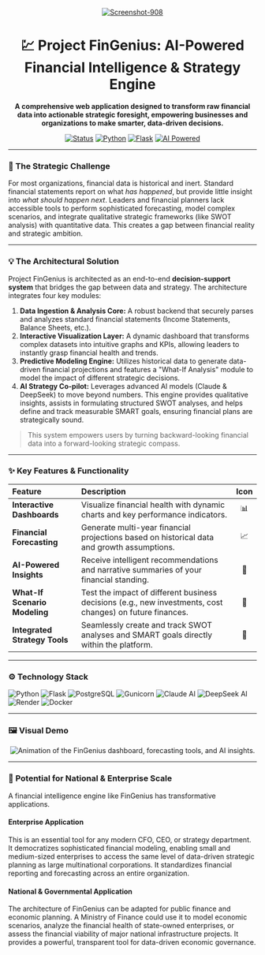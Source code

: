<div align="center">

<a href="https://ibb.co/BKYpmCgm"><img src="https://i.ibb.co/YTVC6Lt6/Screenshot-908.png" alt="Screenshot-908" border="0"></a>
# 💹 Project FinGenius: AI-Powered Financial Intelligence & Strategy Engine

**A comprehensive web application designed to transform raw financial data into actionable strategic foresight, empowering businesses and organizations to make smarter, data-driven decisions.**

[![Status](https://img.shields.io/badge/Status-Production%20Ready-brightgreen?style=for-the-badge)](./)
[![Python](https://img.shields.io/badge/Python-3776AB?style=for-the-badge&logo=python&logoColor=white)](https://python.org)
[![Flask](https://img.shields.io/badge/Flask-000000?style=for-the-badge&logo=flask&logoColor=white)](https://flask.palletsprojects.com/)
[![AI Powered](https://img.shields.io/badge/AI%20Powered-Claude%20%26%20DeepSeek-D06B4A?style=for-the-badge&logo=anthropic)](./)

</div>

---

### 🎯 The Strategic Challenge

For most organizations, financial data is historical and inert. Standard financial statements report on what *has happened*, but provide little insight into *what should happen next*. Leaders and financial planners lack accessible tools to perform sophisticated forecasting, model complex scenarios, and integrate qualitative strategic frameworks (like SWOT analysis) with quantitative data. This creates a gap between financial reality and strategic ambition.

---

### 💡 The Architectural Solution

Project FinGenius is architected as an end-to-end **decision-support system** that bridges the gap between data and strategy. The architecture integrates four key modules:

1.  **Data Ingestion & Analysis Core:** A robust backend that securely parses and analyzes standard financial statements (Income Statements, Balance Sheets, etc.).
2.  **Interactive Visualization Layer:** A dynamic dashboard that transforms complex datasets into intuitive graphs and KPIs, allowing leaders to instantly grasp financial health and trends.
3.  **Predictive Modeling Engine:** Utilizes historical data to generate data-driven financial projections and features a "What-If Analysis" module to model the impact of different strategic decisions.
4.  **AI Strategy Co-pilot:** Leverages advanced AI models (Claude & DeepSeek) to move beyond numbers. This engine provides qualitative insights, assists in formulating structured SWOT analyses, and helps define and track measurable SMART goals, ensuring financial plans are strategically sound.

> This system empowers users by turning backward-looking financial data into a forward-looking strategic compass.

---

### ✨ Key Features & Functionality

| Feature | Description | Icon |
| :--- | :--- | :---: |
| **Interactive Dashboards** | Visualize financial health with dynamic charts and key performance indicators. | 📊 |
| **Financial Forecasting** | Generate multi-year financial projections based on historical data and growth assumptions. | 📈 |
| **AI-Powered Insights** | Receive intelligent recommendations and narrative summaries of your financial standing. | 🤖 |
| **What-If Scenario Modeling** | Test the impact of different business decisions (e.g., new investments, cost changes) on future finances. | 🔬 |
| **Integrated Strategy Tools** | Seamlessly create and track SWOT analyses and SMART goals directly within the platform. | 🎯 |

---

### ⚙️ Technology Stack

![Python](https://img.shields.io/badge/Python-3776AB?style=flat-square&logo=python&logoColor=white)
![Flask](https://img.shields.io/badge/Flask-000000?style=flat-square&logo=flask&logoColor=white)
![PostgreSQL](https://img.shields.io/badge/PostgreSQL-4169E1?style=flat-square&logo=postgresql&logoColor=white)
![Gunicorn](https://img.shields.io/badge/Gunicorn-499848?style=flat-square&logo=gunicorn&logoColor=white)
![Claude AI](https://img.shields.io/badge/Claude%20AI-D06B4A?style=flat-square)
![DeepSeek AI](https://img.shields.io/badge/DeepSeek%20AI-4A90E2?style=flat-square)
![Render](https://img.shields.io/badge/Render-46E3B7?style=flat-square&logo=render&logoColor=white)
![Docker](https://img.shields.io/badge/Docker-2496ED?style=flat-square&logo=docker&logoColor=white)

---

### 🖼️ Visual Demo


<div align="center">

![Animation of the FinGenius dashboard, forecasting tools, and AI insights.](https://media2.giphy.com/media/v1.Y2lkPTc5MGI3NjExdDRqbG1uNjVxZHo1YnJ5MGJ2dnV6NXJpd2I4cXU3YjgzeDU3a3hxZyZlcD12MV9pbnRlcm5hbF9naWZfYnlfaWQmY3Q9Zw/fpey3y3WOgsk6sJxS1/giphy.gif)

</div>

---

### 🚀 Potential for National & Enterprise Scale

A financial intelligence engine like FinGenius has transformative applications.

#### **Enterprise Application**
This is an essential tool for any modern CFO, CEO, or strategy department. It democratizes sophisticated financial modeling, enabling small and medium-sized enterprises to access the same level of data-driven strategic planning as large multinational corporations. It standardizes financial reporting and forecasting across an entire organization.

#### **National & Governmental Application**
The architecture of FinGenius can be adapted for public finance and economic planning. A Ministry of Finance could use it to model economic scenarios, analyze the financial health of state-owned enterprises, or assess the financial viability of major national infrastructure projects. It provides a powerful, transparent tool for data-driven economic governance.
